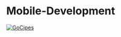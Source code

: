 # Mobile-Development
[![GoCipes](https://circleci.com/github/GoCipes/Mobile-Development.svg?style=svg)](https://app.circleci.com/pipelines/github/GoCipes)

